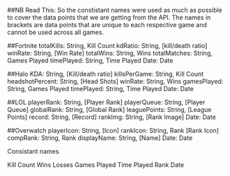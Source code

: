 
##NB Read This:
So the constistant names were used as much as possible to cover the data points that we are getting from the API. The names in brackets are data points that are unique to each respective game and cannot be used across all games.

##Fortnite 
    totalKills: String,         Kill Count
    kdRatio: String,            [kill/death ratio]
    winRate: String,            [Win Rate]
    totalWins: String,          Wins
    totalMatches: String,       Games Played
    timePlayed: String,         Time Played
    Date:                       Date

##Halo
    KDA: String,                [Kill/death ratio]
    killsPerGame: String,       Kill Count 
    headshotPercent: String,    [Head Shots]
    winRate: String,            Wins
    gamesPlayed: String,        Games Played
    timePlayed: String,         Time Played
    Date:                       Date  

##LOL
    playerRank: String,         [Player Rank]
    playerQueue: String,        [Player Queue]
    globalRank: String,         [Global Rank]
    leaguePoints: String,       [League Points]
    record: String,             [Record]
    rankImg: String,            [Rank Image]
    Date:                       Date

##Overwatch
    playerIcon: String,         [Icon]
    rankIcon: String, Rank      [Rank Icon]
    compRank: String,           Rank
    displayName: String,        [Name]
    Date:                       Date


Consistant names

Kill Count
Wins
Losses
Games Played
Time Played
Rank
Date

